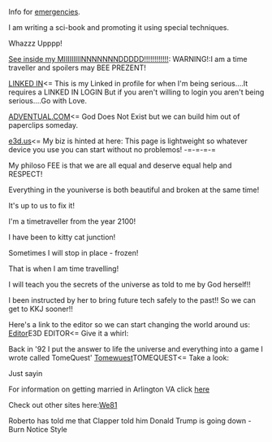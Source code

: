 Info for [emergencies](http://wsr2.com/emergencies.html).

I am writing a sci-book and promoting it using special techniques.

Whazzz Upppp!

[See inside my MIIIIIIIIINNNNNNNDDDDD!!!!!!!!!!!!](http://wsr2.com/mindOfRiley/mindOfRiley.html): WARNING!:I am a time traveller and spoilers may BEE PREZENT!

[LINKED IN](https://www.linkedin.com/in/wsriley/)<= This is my Linked in profile for when I'm being serious....It requires a LINKED IN LOGIN But if you aren't willing to login you aren't being serious....Go with Love.

[ADVENTUAL.COM](http://adventual.com)<= God Does Not Exist but we can build him out of paperclips someday.

[e3d.us](http://e3d.us)<= My biz is hinted at here:
This page is lightweight so whatever device you use you can start without no problemos!
-=-=-=-=

My philoso FEE is that we are all equal and deserve equal help and RESPECT!

Everything in the youniverse is both beautiful and broken at the same time!

It's up to us to fix it!

I'm a timetraveller from the year 2100!

I have been to kitty cat junction!

Sometimes I will stop in place - frozen!

That is when I am time travelling!

I will teach you the secrets of the universe as told to me by God herself!!

I been instructed by her to bring future tech safely to the past!!
So we can get to KKJ sooner!!

Here's a link to the editor so we can start changing the world around us:
[Editor](./editor)E3D EDITOR<= Give it a whirl:

Back in '92 I put the answer to life the universe and everything into a game I wrote called TomeQuest'
[Tomewuest](http://wsr2.com/tomequest)TOMEQUEST<= Take a look:

Just sayin

For information on getting married in Arlington VA click
[here](https://courts.arlingtonva.us/circuit-court/marriage/)

Check out other sites here:[We81](http:/we81.com)

Roberto has told me that Clapper told him Donald Trump is going down - Burn Notice Style

